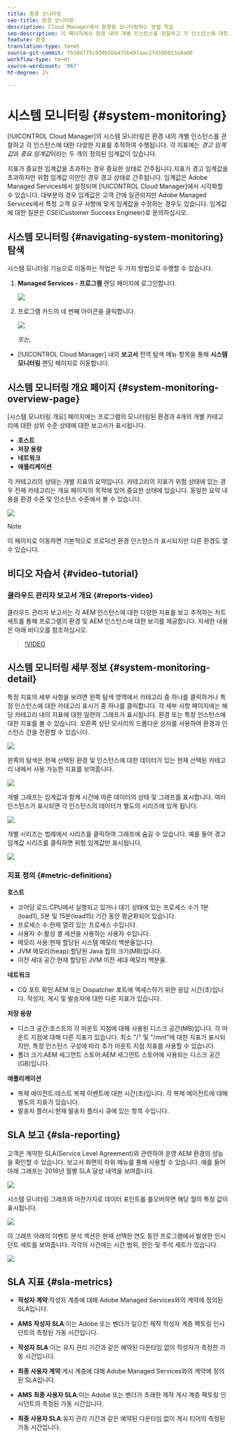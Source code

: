 ```yaml
---
title: 환경 모니터링
seo-title: 환경 모니터링
description: Cloud Manager에서 환경을 모니터링하는 방법 학습
seo-description: 이 페이지에서 환경 내의 개별 인스턴스를 관찰하고 각 인스턴스에 대한 다양한 지표를 추적함으로써 수행되는 Cloud Manager의 시스템 모니터링에 대해 알아보십시오.
feature: 환경
translation-type: tm+mt
source-git-commit: fb10d775c930b5bb475b497aac2fd59b053a9a00
workflow-type: tm+mt
source-wordcount: '967'
ht-degree: 1%

---
```



# 시스템 모니터링 {#system-monitoring}

[!UICONTROL Cloud Manager]의 시스템 모니터링은 환경 내의 개별 인스턴스를 관찰하고 각 인스턴스에 대한 다양한 지표를 추적하여 수행됩니다. 각 지표에는 *경고 임계값*&#x200B;과 *중요 임계값*&#x200B;이라는 두 개의 정의된 임계값이 있습니다.

지표가 중요한 임계값을 초과하는 경우 중요한 상태로 간주됩니다.지표가 경고 임계값을 초과하지만 위험 임계값 미만인 경우 경고 상태로 간주됩니다. 임계값은 Adobe Managed Services에서 설정되며 [!UICONTROL Cloud Manager]에서 시각화할 수 있습니다. 대부분의 경우 임계값은 고객 간에 일관되지만 Adobe Managed Services에서 특정 고객 요구 사항에 맞게 임계값을 수정하는 경우도 있습니다. 임계값에 대한 질문은 CSE(Customer Success Engineer)로 문의하십시오.

## 시스템 모니터링 {#navigating-system-monitoring} 탐색

시스템 모니터링 기능으로 이동하는 작업은 두 가지 방법으로 수행할 수 있습니다.

1. **Managed Services - 프로그램** 랜딩 페이지에 로그인합니다.

   ![](assets/ProgramLanding.png)

1. 프로그램 카드의 네 번째 아이콘을 클릭합니다.

   ![](assets/first-timea1.png)

   *또는*,

* [!UICONTROL Cloud Manager] 내의 **보고서** 전역 탐색 메뉴 항목을 통해 **시스템 모니터링** 랜딩 페이지로 이동합니다.


## 시스템 모니터링 개요 페이지 {#system-monitoring-overview-page}

[시스템 모니터링 개요] 페이지에는 프로그램의 모니터링된 환경과 4개의 개별 카테고리에 대한 상위 수준 상태에 대한 보고서가 표시됩니다.

* **호스트**
* **저장 용량**
* **네트워크**
* **애플리케이션**

각 카테고리의 상태는 개별 지표의 요약입니다. 카테고리의 지표가 위험 상태에 있는 경우 전체 카테고리는 개요 페이지의 목적에 있어 중요한 상태에 있습니다. 동일한 요약 내용을 환경 수준 및 인스턴스 수준에서 볼 수 있습니다.

![](assets/System-Monitoring-Reports.png)

>[!NOTE]
>
>이 페이지로 이동하면 기본적으로 프로덕션 환경 인스턴스가 표시되지만 다른 환경도 열 수 있습니다.

## 비디오 자습서 {#video-tutorial}

### 클라우드 관리자 보고서 개요 {#reports-video}

클라우드 관리자 보고서는 각 AEM 인스턴스에 대한 다양한 지표를 보고 추적하는 차트 세트를 통해 프로그램의 환경 및 AEM 인스턴스에 대한 보기를 제공합니다.
자세한 내용은 아래 비디오를 참조하십시오.

>[!VIDEO](https://video.tv.adobe.com/v/26315/)

## 시스템 모니터링 세부 정보 {#system-monitoring-detail}

특정 지표의 세부 사항을 보려면 왼쪽 탐색 영역에서 카테고리 중 하나를 클릭하거나 특정 인스턴스에 대한 카테고리 표시기 중 하나를 클릭합니다. 각 세부 사항 페이지에는 해당 카테고리 내의 지표에 대한 일련의 그래프가 표시됩니다. 환경 또는 특정 인스턴스에 대한 지표를 볼 수 있습니다. 오른쪽 상단 모서리의 드롭다운 상자를 사용하여 환경과 인스턴스 간을 전환할 수 있습니다.

![](assets/System_Monitoring1.png)

왼쪽의 탐색은 현재 선택된 환경 및 인스턴스에 대한 데이터가 있는 현재 선택된 카테고리 내에서 사용 가능한 지표를 보여줍니다.

![](assets/System_Monitoring2.png)

개별 그래프는 임계값과 함께 시간에 따른 데이터의 상태 및 그래프를 표시합니다. 여러 인스턴스가 표시되면 각 인스턴스의 데이터가 별도의 시리즈에 있게 됩니다.

![](assets/Monitoring_Graphs1.png)

개별 시리즈는 범례에서 시리즈를 클릭하여 그래프에 숨길 수 있습니다.
예를 들어 경고 임계값 시리즈를 클릭하면 위험 임계값만 표시됩니다.

![](assets/Monitoring_Graphs2.png)

### 지표 정의 {#metric-definitions}

**호스트**

* 코어당 로드:CPU에서 실행되고 있거나 대기 상태에 있는 프로세스 수가 1분(load1), 5분 및 15분(load15) 기간 동안 평균화되어 있습니다.
* 프로세스 수:현재 열려 있는 프로세스 수입니다.
* 사용자 수:활성 셸 세션을 사용하는 사용자 수입니다.
* 메모리 사용:현재 할당된 시스템 메모리 백분율입니다.
* JVM 메모리(heap):할당된 Java 힙의 크기(MB)입니다.
* 이전 세대 공간:현재 할당된 JVM 이전 세대 메모리 백분율.

**네트워크**

* CQ 포트 확인:AEM 또는 Dispatcher 포트에 액세스하기 위한 응답 시간(초)입니다. 작성자, 게시 및 발송자에 대한 다른 지표가 있습니다.

**저장 용량**

* 디스크 공간:호스트의 각 마운트 지점에 대해 사용된 디스크 공간(MB)입니다. 각 마운트 지점에 대해 다른 지표가 있습니다. 최소 &quot;/&quot; 및 &quot;/mnt&quot;에 대한 지표가 표시되지만, 특정 인스턴스 구성에 따라 추가 마운트 지점 지표를 사용할 수 있습니다.
* 폴더 크기:AEM 세그먼트 스토어:AEM 세그먼트 스토어에 사용되는 디스크 공간(GB)입니다.

**애플리케이션**

* 복제 에이전트:테스트 복제 이벤트에 대한 시간(초)입니다. 각 복제 에이전트에 대해 별도의 지표가 있습니다.
* 발송자 플러시:현재 발송자 플러시 큐에 있는 항목 수입니다.

## SLA 보고 {#sla-reporting}

고객은 계약한 SLA(Service Level Agreement)와 관련하여 운영 AEM 환경의 성능을 확인할 수 있습니다. 보고서 화면의 하위 메뉴를 통해 사용할 수 있습니다.
예를 들어 아래 그래프는 2018년 월별 SLA 달성 내역을 보여줍니다.

![](assets/SLA-Reports-one.png)

시스템 모니터링 그래프와 마찬가지로 데이터 포인트를 롤오버하면 해당 월의 특정 값이 표시됩니다.

![](assets/SLA-Reports-two.png)

이 그래프 아래의 이벤트 분석 섹션은 현재 선택한 연도 동안 프로그램에서 발생한 인시던트 세트를 보여줍니다. 각각의 사건에는 시간 범위, 원인 및 주석 세트가 있습니다.

![](assets/sla-reporting3.png)

## SLA 지표 {#sla-metrics}

* **작성자 계약**:작성자 계층에 대해 Adobe Managed Services와의 계약에 정의된 SLA입니다.

* **AMS 작성자 SLA**:이는 Adobe 또는 벤더가 일으킨 제작 작성자 계층 팩토링 인시던트의 측정된 가동 시간입니다.

* **작성자 SLA**:이는 유지 관리 기간과 같은 예약된 다운타임 없이 작성자가 측정한 가동 시간입니다.

* **최종 사용자 계약**:게시 계층에 대해 Adobe Managed Services와의 계약에 정의된 SLA입니다.

* **AMS 최종 사용자 SLA**:이는 Adobe 또는 벤더가 초래한 제작 게시 계층 팩토링 인시던트의 측정된 가동 시간입니다.

* **최종 사용자 SLA**:유지 관리 기간과 같은 예약된 다운타임 없이 게시 티어의 측정된 가동 시간입니다.